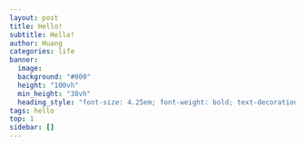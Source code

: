 ```yaml
---
layout: post
title: Hello!
subtitle: Hello!
author: Huang
categories: life
banner:
  image: 
  background: "#000"
  height: "100vh"
  min_height: "38vh"
  heading_style: "font-size: 4.25em; font-weight: bold; text-decoration: underline"
tags: hello
top: 1
sidebar: []
---
```

